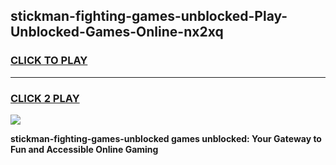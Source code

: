 
## stickman-fighting-games-unblocked-Play-Unblocked-Games-Online-nx2xq
<h3>
<a href="https://premium76.site?title=stickman-fighting-games-unblocked&ref=25A">CLICK TO PLAY</a></h3>
<hr>

<h3>
<a href="https://premium76.site?title=stickman-fighting-games-unblocked&ref=25A">CLICK 2 PLAY</a>
  
</h3>

<a href="https://premium76.site?title=stickman-fighting-games-unblocked&ref=25A"><img src="https://clearcache.store/games.png"></a>


**stickman-fighting-games-unblocked games unblocked: Your Gateway to Fun and Accessible Online Gaming**
